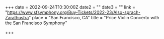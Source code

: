 +++
date = 2022-09-24T10:30:00Z
date2 = ""
date3 = ""
link = "https://www.sfsymphony.org/Buy-Tickets/2022-23/Also-sprach-Zarathustra"
place = "San Francisco, CA"
title = "Price Violin Concerto with the San Francisco Symphony"

+++
